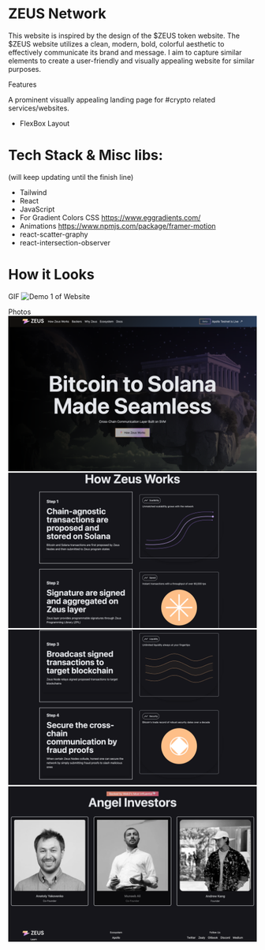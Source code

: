 # ZEUS Network

This website is inspired by the design of the $ZEUS token website. The $ZEUS website utilizes a clean, modern, bold, colorful aesthetic to effectively communicate its brand and message. I aim to capture similar elements to create a user-friendly and visually appealing website for similar purposes.

Features

A prominent visually appealing landing page for #crypto related services/websites.
- FlexBox Layout

# Tech Stack & Misc libs:
(will keep updating until the finish line)
- Tailwind 
- React
- JavaScript
- For Gradient Colors CSS https://www.eggradients.com/
- Animations https://www.npmjs.com/package/framer-motion 
- react-scatter-graphy
- react-intersection-observer


# How it Looks
GIF
![Demo 1 of Website](demo_content_git/demo2.gif)

Photos
![alt text](<demo_content_git/Screen Shot 2024-04-06 at 6.59.46 AM.png>) 
![alt text](<demo_content_git/Screen Shot 2024-04-06 at 6.59.58 AM.png>) 
![alt text](<demo_content_git/Screen Shot 2024-04-06 at 7.00.06 AM.png>)
![alt text](demo_content_git/image.png)